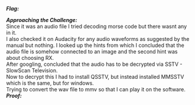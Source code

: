 ***Flag:*** <br>

***Approaching the Challenge:*** <br>
Since it was an audio file I tried decoding morse code but there wasnt any in it. <br>
I also checked it on Audacity for any audio waveforms as suggested by the manual but nothing.
I looked up the hints from which I concluded that the audio file is somehow connected to an image and the second hint was about choosing RX. <br>
After googling, concluded that the audio has to be decrypted via SSTV - SlowScan Television. <br>
Now to decrypt this I had to install QSSTV, but instead installed MMSSTV which is the same, but for windows. <br>
Trying to convert the wav file to mmv so that I can play it on the software. <br>
***Proof:*** <br>
